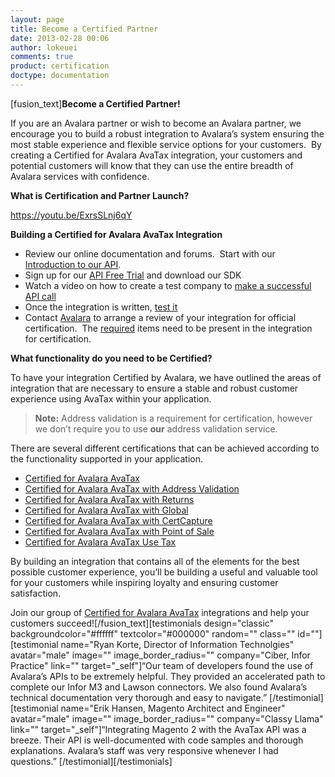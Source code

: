 ```yaml
---
layout: page
title: Become a Certified Partner
date: 2013-02-28 00:06
author: lokeuei
comments: true
product: certification
doctype: documentation
---
```

[fusion_text]<strong>Become a Certified Partner!</strong>

If you are an Avalara partner or wish to become an Avalara partner, we encourage you to build a robust integration to Avalara’s system ensuring the most stable experience and flexible service options for your customers.  By creating a Certified for Avalara AvaTax integration, your customers and potential customers will know that they can use the entire breadth of Avalara services with confidence.

<strong>What is Certification and Partner Launch?</strong>

https://youtu.be/ExrsSLnj6qY

<b>Building a Certified for Avalara AvaTax Integration </b>
<ul>
	<li>Review our online documentation and forums.  Start with our<a href="/blog/2013/11/11/introduction-to-the-avalara-avatax-api"> Introduction to our API</a>.</li>
	<li>Sign up for our <a href="/getting-started">API Free Trial</a> and download our SDK</li>
	<li>Watch a video on how to create a test company to <a href="http://www.youtube.com/watch?v=jFcYVIpXl20">make a successful API call</a></li>
	<li>Once the integration is written, <a href="/resources/self-test">test it</a></li>
	<li>Contact <a href="mailto:developer@avalara.com">Avalara</a> to arrange a review of your integration for official certification.  The <a href="/api-docs/designing-your-integration/api-integration-checklist">required</a> items need to be present in the integration for certification.</li>
</ul>
<strong>What functionality do you need to be Certified? </strong>

To have your integration Certified by Avalara, we have outlined the areas of integration that are necessary to ensure a stable and robust customer experience using AvaTax within your application.
<blockquote><strong>Note:</strong> Address validation is a requirement for certification, however we don’t require you to use <strong>our</strong> address validation service.</blockquote>
There are several different certifications that can be achieved according to the functionality supported in your application.
<ul>
	<li><a href="/api-docs/designing-your-integration/api-integration-checklist">Certified for Avalara AvaTax</a></li>
	<li><a href="/api-docs/designing-your-integration/api-integration-checklist/avalara-avatax-with-address-validation">Certified for Avalara AvaTax with Address Validation</a></li>
	<li><a href="/api-docs/designing-your-integration/api-integration-checklist/avalara-avatax-with-returns">Certified for Avalara AvaTax with Returns</a></li>
	<li><a href="/api-docs/designing-your-integration/api-integration-checklist/avalara-avatax-with-global">Certified for Avalara AvaTax with Global</a></li>
	<li><a href="/api-docs/designing-your-integration/api-integration-checklist/avalara-avatax-with-certcapture">Certified for Avalara AvaTax with CertCapture</a></li>
	<li><a href="/api-docs/designing-your-integration/api-integration-checklist/avalara-avatax-for-point-of-sale">Certified for Avalara AvaTax with Point of Sale</a></li>
	<li><a href="http://developer.avalara.com/become-a-certified-partner/avalara-avatax-for-use-tax">Certified for Avalara AvaTax Use Tax</a></li>
</ul>
By building an integration that contains all of the elements for the best possible customer experience, you’ll be building a useful and valuable tool for your customers while inspiring loyalty and ensuring customer satisfaction.

Join our group of <a href="http://www.avalara.com/avalara-certified/">Certified for Avalara AvaTax</a> integrations and help your customers succeed![/fusion_text][testimonials design="classic" backgroundcolor="#ffffff" textcolor="#000000" random="" class="" id=""][testimonial name="Ryan Korte, Director of Information Technolgies" avatar="male" image="" image_border_radius="" company="Ciber, Infor Practice" link="" target="_self"]“Our team of developers found the use of Avalara’s APIs to be extremely helpful. They provided an accelerated path to complete our Infor M3 and Lawson connectors. We also found Avalara’s technical documentation very thorough and easy to navigate.” [/testimonial][testimonial name="Erik Hansen, Magento Architect and Engineer" avatar="male" image="" image_border_radius="" company="Classy Llama" link="" target="_self"]“Integrating Magento 2 with the AvaTax API was a breeze. Their API is well-documented with code samples and thorough explanations. Avalara’s staff was very responsive whenever I had questions.” [/testimonial][/testimonials]
